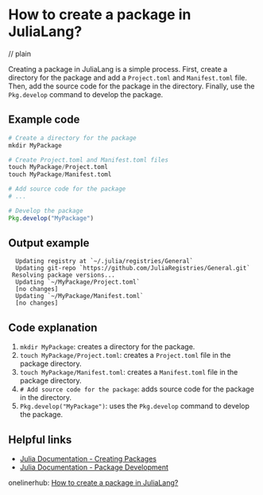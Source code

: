 # How to create a package in JuliaLang?
// plain

Creating a package in JuliaLang is a simple process. First, create a directory for the package and add a `Project.toml` and `Manifest.toml` file. Then, add the source code for the package in the directory. Finally, use the `Pkg.develop` command to develop the package.

## Example code

```julia
# Create a directory for the package
mkdir MyPackage

# Create Project.toml and Manifest.toml files
touch MyPackage/Project.toml
touch MyPackage/Manifest.toml

# Add source code for the package
# ...

# Develop the package
Pkg.develop("MyPackage")
```

## Output example

```
  Updating registry at `~/.julia/registries/General`
  Updating git-repo `https://github.com/JuliaRegistries/General.git`
 Resolving package versions...
  Updating `~/MyPackage/Project.toml`
  [no changes]
  Updating `~/MyPackage/Manifest.toml`
  [no changes]
```

## Code explanation


1. `mkdir MyPackage`: creates a directory for the package.
2. `touch MyPackage/Project.toml`: creates a `Project.toml` file in the package directory.
3. `touch MyPackage/Manifest.toml`: creates a `Manifest.toml` file in the package directory.
4. `# Add source code for the package`: adds source code for the package in the directory.
5. `Pkg.develop("MyPackage")`: uses the `Pkg.develop` command to develop the package.

## Helpful links

- [Julia Documentation - Creating Packages](https://docs.julialang.org/en/v1/manual/packages/#Creating-Packages-1)
- [Julia Documentation - Package Development](https://docs.julialang.org/en/v1/stdlib/Pkg/#Package-Development-1)

onelinerhub: [How to create a package in JuliaLang?](https://onelinerhub.com/julialang/how-to-create-a-package-in-julialang)